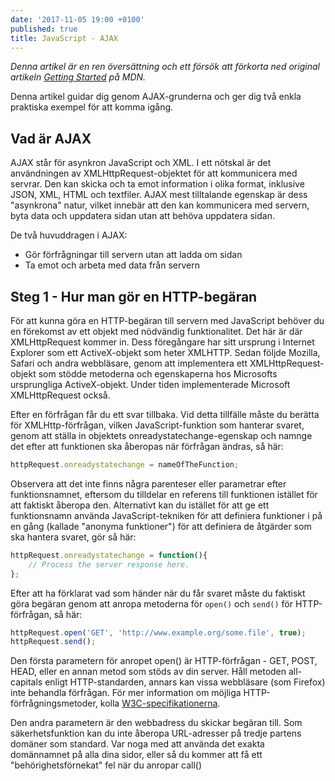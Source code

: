 ```yaml
---
date: '2017-11-05 19:00 +0100'
published: true
title: JavaScript - AJAX
---
```

*Denna artikel är en ren översättning och ett försök att förkorta ned original artikeln [Getting Started](https://developer.mozilla.org/en-US/docs/AJAX/Getting_Started) på MDN.*

Denna artikel guidar dig genom AJAX-grunderna och ger dig två enkla praktiska exempel för att komma igång.

## Vad är AJAX

AJAX står för asynkron JavaScript och XML. I ett nötskal är det användningen av XMLHttpRequest-objektet för att kommunicera med servrar. Den kan skicka och ta emot information i olika format, inklusive JSON, XML, HTML och textfiler. AJAX mest tilltalande egenskap är dess "asynkrona" natur, vilket innebär att den kan kommunicera med servern, byta data och uppdatera sidan utan att behöva uppdatera sidan.

De två huvuddragen i AJAX:

* Gör förfrågningar till servern utan att ladda om sidan
* Ta emot och arbeta med data från servern

## Steg 1 - Hur man gör en HTTP-begäran

För att kunna göra en HTTP-begäran till servern med JavaScript behöver du en förekomst av ett objekt med nödvändig funktionalitet. Det här är där XMLHttpRequest kommer in. Dess föregångare har sitt ursprung i Internet Explorer som ett ActiveX-objekt som heter XMLHTTP. Sedan följde Mozilla, Safari och andra webbläsare, genom att implementera ett XMLHttpRequest-objekt som stödde metoderna och egenskaperna hos Microsofts ursprungliga ActiveX-objekt. Under tiden implementerade Microsoft XMLHttpRequest också.

Efter en förfrågan får du ett svar tillbaka. Vid detta tillfälle måste du berätta för XMLHttp-förfrågan, vilken JavaScript-funktion som hanterar svaret, genom att ställa in objektets onreadystatechange-egenskap och namnge det efter att funktionen ska åberopas när förfrågan ändras, så här:

```js
httpRequest.onreadystatechange = nameOfTheFunction;
```

Observera att det inte finns några parenteser eller parametrar efter funktionsnamnet, eftersom du tilldelar en referens till funktionen istället för att faktiskt åberopa den. Alternativt kan du istället för att ge ett funktionsnamn använda JavaScript-tekniken för att definiera funktioner i på en gång (kallade "anonyma funktioner") för att definiera de åtgärder som ska hantera svaret, gör så här:

```js
httpRequest.onreadystatechange = function(){
    // Process the server response here.
};
```

Efter att ha förklarat vad som händer när du får svaret måste du faktiskt göra begäran genom att anropa metoderna för `open()` och `send()` för HTTP-förfrågan, så här:

```js
httpRequest.open('GET', 'http://www.example.org/some.file', true);
httpRequest.send();
```

Den första parametern för anropet open() är HTTP-förfrågan - GET, POST, HEAD, eller en annan metod som stöds av din server. Håll metoden all-capitals enligt HTTP-standarden, annars kan vissa webbläsare (som Firefox) inte behandla förfrågan. För mer information om möjliga HTTP-förfrågningsmetoder, kolla [W3C-specifikationerna](https://www.w3.org/Protocols/rfc2616/rfc2616-sec9.html).

Den andra parametern är den webbadress du skickar begäran till. Som säkerhetsfunktion kan du inte åberopa URL-adresser på tredje partens domäner som standard. Var noga med att använda det exakta domännamnet på alla dina sidor, eller så du kommer att få ett "behörighetsförnekat" fel när du anropar call()


